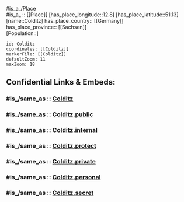 ﻿---
confidential: public
isDeleted: false
location:
- 51.13
- 12.8
mapmarker: city
mapzoom:
- 7
- 12
SpocWebEntityId: 29640
tags:
- geo/City
type: City
---

#is_a_/Place  
#is_a_ :: [[Place]] 
[has_place_longitude::12.8] 
[has_place_latitude::51.13] 
[name::Colditz] 
has_place_country:: [[Germany]]  
has_place_province:: [[Sachsen]]  
[Population::] 



```leaflet
id: Colditz
coordinates: [[Colditz]] 
markerFile: [[Colditz]] 
defaultZoom: 11 
maxZoom: 18
```


## Confidential Links & Embeds: 

### #is_/same_as :: [Colditz](/_Standards/Earth/Continent/Europe/Europe~Central/Germany/Germany~East/Sachsen/counties~Sachsen/Leipzig/cities~Leipzig/Colditz.md) 

### #is_/same_as :: [Colditz.public](/_public/Earth/Continent/Europe/Europe~Central/Germany/Germany~East/Sachsen/counties~Sachsen/Leipzig/cities~Leipzig/Colditz.public.md) 

### #is_/same_as :: [Colditz.internal](/_internal/Earth/Continent/Europe/Europe~Central/Germany/Germany~East/Sachsen/counties~Sachsen/Leipzig/cities~Leipzig/Colditz.internal.md) 

### #is_/same_as :: [Colditz.protect](/_protect/Earth/Continent/Europe/Europe~Central/Germany/Germany~East/Sachsen/counties~Sachsen/Leipzig/cities~Leipzig/Colditz.protect.md) 

### #is_/same_as :: [Colditz.private](/_private/Earth/Continent/Europe/Europe~Central/Germany/Germany~East/Sachsen/counties~Sachsen/Leipzig/cities~Leipzig/Colditz.private.md) 

### #is_/same_as :: [Colditz.personal](/_personal/Earth/Continent/Europe/Europe~Central/Germany/Germany~East/Sachsen/counties~Sachsen/Leipzig/cities~Leipzig/Colditz.personal.md) 

### #is_/same_as :: [Colditz.secret](/_secret/Earth/Continent/Europe/Europe~Central/Germany/Germany~East/Sachsen/counties~Sachsen/Leipzig/cities~Leipzig/Colditz.secret.md)

